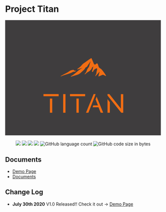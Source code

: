 # Project Titan

<div align=center><img src="/public/github/logo.png"/></div>

<p align="center">
  <img src="https://img.shields.io/badge/link-996.icu-red.svg"/>
  <img src="https://img.shields.io/badge/license-Anti%20996-blue.svg"/>
  <img src="https://img.shields.io/badge/License-MIT-orange"/>
  <img src="https://img.shields.io/badge/Version-1.0-green"/>
  <img alt="GitHub language count" src="https://img.shields.io/github/languages/count/szhielelp/NextJS-BlogTemplate-ProjectTitan">
<img alt="GitHub code size in bytes" src="https://img.shields.io/github/languages/code-size/szhielelp/NextJS-BlogTemplate-ProjectTitan">
</p>
                                                                                                                                         

## Documents

- [  Demo Page     ](https://next-js-blog-template-project-titan.vercel.app/)
- [Documents](https://next-js-blog-template-project-titan.vercel.app/tech/2020/07/27/Document-Main)

## Change Log

- **July 30th 2020**
V1.0 Released!! Check it out -> [  Demo Page     ](https://next-js-blog-template-project-titan.vercel.app/)
